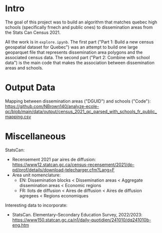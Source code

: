 # Intro

The goal of this project was to build an algorithm that matches quebec high schools (specifically frnech and public ones) to dissemination areas from the Stats Can Census 2021.

All the work is in `explore.ipynb`. The first part ("Part 1: Build a new census geospatial dataset for Quebec") was an attempt to build one large geoparquet file that represents dissemination area polygons and the associated census data. The second part ("Part 2: Combine with school data") is the main code that makes the association between dissemination areas and schools.


# Output Data

Mapping between dissemination areas ("DGUID") and schools ("Code"): https://github.com/NBrown140/analyze-ecole-qc/blob/main/data/output/census_2021_qc_parsed_with_schools_fr_public_mapping.csv


# Miscellaneous

StatsCan:
- Recensement 2021 par aires de diffusion: https://www12.statcan.gc.ca/census-recensement/2021/dp-pd/prof/details/download-telecharger.cfm?Lang=F
- Area unit nomenclature:
    - EN: Dissemination blocks < Dissemination areas < Aggregate dissemination areas < Economic regions
    - FR: Ilots de diffusion < Aires de diffusion <  Aires de diffusion agregees < Regions economiques


Interesting data to incorporate:
- StatsCan. Elementary–Secondary Education Survey, 2022/2023: https://www150.statcan.gc.ca/n1/daily-quotidien/241010/dq241010b-eng.htm
